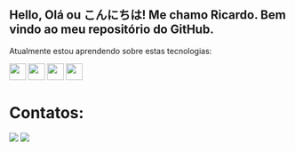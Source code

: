 ## Hello, Olá ou こんにちは! Me chamo Ricardo. Bem vindo ao meu repositório do GitHub.

Atualmente estou aprendendo sobre estas tecnologias:

<img src="https://cdn.jsdelivr.net/gh/devicons/devicon@latest/icons/javascript/javascript-original.svg" height="30px" width="30px"/> <img src="https://cdn.jsdelivr.net/gh/devicons/devicon@latest/icons/json/json-original.svg" height="30px" width="30px"/> <img src="https://cdn.jsdelivr.net/gh/devicons/devicon@latest/icons/html5/html5-original-wordmark.svg" height="30px" width="30px"/> <img src="https://cdn.jsdelivr.net/gh/devicons/devicon@latest/icons/css3/css3-plain-wordmark.svg" height="30px" width="30px"/>

# Contatos:

<div>
  <a href = "mailto:contato@rikardo.ribeiro2012"><img loading="lazy" src="https://img.shields.io/badge/Gmail-D14836?style=for-the-badge&logo=gmail&logoColor=white" target="_blank"></a>
  <a href="https://www.linkedin.com/in/ricardo-ribeiro-dos-reis-4310a0117/" target="_blank"><img loading="lazy" src="https://img.shields.io/badge/-LinkedIn-%230077B5?style=for-the-badge&logo=linkedin&logoColor=white" target="_blank"></a>
</div>
<!--
**RiBeiroRicardo/RiBeiroRicardo** is a ✨ _special_ ✨ repository because its `README.md` (this file) appears on your GitHub profile.
Here are some ideas to get you started:
- 🔭 I’m currently working on ...
- 🌱 I’m currently learning ...
- 👯 I’m looking to collaborate on ...
- 🤔 I’m looking for help with ...
- 💬 Ask me about ...
- 📫 How to reach me: ...
- 😄 Pronouns: ...
- ⚡ Fun fact: ...
-->

